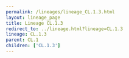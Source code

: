 ```yaml
---
permalink: /lineages/lineage_CL.1.3.html
layout: lineage_page
title: Lineage CL.1.3
redirect_to: ../lineage.html?lineage=CL.1.3
lineage: CL.1.3
parent: CL.1
children: ['CL.1.3']
---
```

